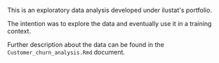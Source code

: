 This is an exploratory data analysis developed under ilustat's portfolio. 

The intention was to explore the data and eventually use it in a training context.

Further description about the data can be found in the `Customer_churn_analysis.Rmd` document.
